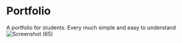 # Portfolio
A portfolio for students. Every much simple and easy to understand
![Screenshot (65)](https://github.com/user-attachments/assets/1933f98c-ae10-4924-bf1b-3662de1670b1)

